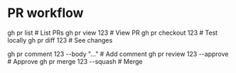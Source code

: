 # PR workflow

gh pr list # List PRs
gh pr view 123 # View PR
gh pr checkout 123 # Test locally
gh pr diff 123 # See changes

gh pr comment 123 --body "..." # Add comment
gh pr review 123 --approve # Approve
gh pr merge 123 --squash # Merge
